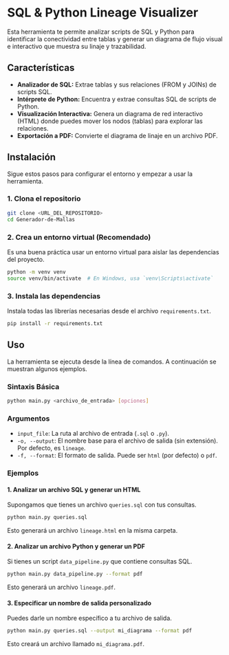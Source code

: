 # SQL & Python Lineage Visualizer

Esta herramienta te permite analizar scripts de SQL y Python para identificar la conectividad entre tablas y generar un diagrama de flujo visual e interactivo que muestra su linaje y trazabilidad.

## Características

-   **Analizador de SQL:** Extrae tablas y sus relaciones (FROM y JOINs) de scripts SQL.
-   **Intérprete de Python:** Encuentra y extrae consultas SQL de scripts de Python.
-   **Visualización Interactiva:** Genera un diagrama de red interactivo (HTML) donde puedes mover los nodos (tablas) para explorar las relaciones.
-   **Exportación a PDF:** Convierte el diagrama de linaje en un archivo PDF.

## Instalación

Sigue estos pasos para configurar el entorno y empezar a usar la herramienta.

### 1. Clona el repositorio

```bash
git clone <URL_DEL_REPOSITORIO>
cd Generador-de-Mallas
```

### 2. Crea un entorno virtual (Recomendado)

Es una buena práctica usar un entorno virtual para aislar las dependencias del proyecto.

```bash
python -m venv venv
source venv/bin/activate  # En Windows, usa `venv\Scripts\activate`
```

### 3. Instala las dependencias

Instala todas las librerías necesarias desde el archivo `requirements.txt`.

```bash
pip install -r requirements.txt
```

## Uso

La herramienta se ejecuta desde la línea de comandos. A continuación se muestran algunos ejemplos.

### Sintaxis Básica

```bash
python main.py <archivo_de_entrada> [opciones]
```

### Argumentos

-   `input_file`: La ruta al archivo de entrada (`.sql` o `.py`).
-   `-o, --output`: El nombre base para el archivo de salida (sin extensión). Por defecto, es `lineage`.
-   `-f, --format`: El formato de salida. Puede ser `html` (por defecto) o `pdf`.

### Ejemplos

#### 1. Analizar un archivo SQL y generar un HTML

Supongamos que tienes un archivo `queries.sql` con tus consultas.

```bash
python main.py queries.sql
```

Esto generará un archivo `lineage.html` en la misma carpeta.

#### 2. Analizar un archivo Python y generar un PDF

Si tienes un script `data_pipeline.py` que contiene consultas SQL.

```bash
python main.py data_pipeline.py --format pdf
```

Esto generará un archivo `lineage.pdf`.

#### 3. Especificar un nombre de salida personalizado

Puedes darle un nombre específico a tu archivo de salida.

```bash
python main.py queries.sql --output mi_diagrama --format pdf
```

Esto creará un archivo llamado `mi_diagrama.pdf`.
